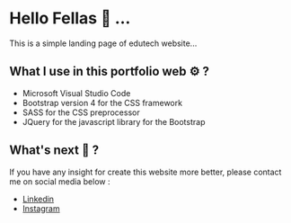 # Hello Fellas 👋 ...

This is a simple landing page of edutech website...

## What I use in this portfolio web ⚙️ ?

- Microsoft Visual Studio Code
- Bootstrap version 4 for the CSS framework
- SASS for the CSS preprocessor
- JQuery for the javascript library for the Bootstrap

## What's next 🤔 ?
If you have any insight for create this website more better, please contact me on social media below :

- [Linkedin](https://linkedin.com/in/dava-daviar-saputra-116a44221?)
- [Instagram](https://instagram.com/davadaviarsaputra)
